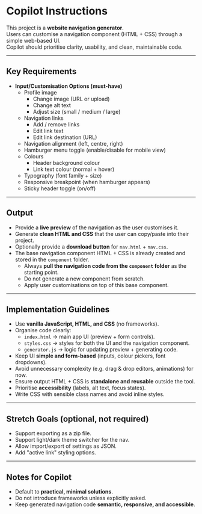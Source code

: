 # Copilot Instructions

This project is a **website navigation generator**.  
Users can customise a navigation component (HTML + CSS) through a simple web-based UI.  
Copilot should prioritise clarity, usability, and clean, maintainable code.

---

## Key Requirements

- **Input/Customisation Options (must-have)**
  - Profile image  
    - Change image (URL or upload)  
    - Change alt text  
    - Adjust size (small / medium / large)  
  - Navigation links  
    - Add / remove links  
    - Edit link text  
    - Edit link destination (URL)  
  - Navigation alignment (left, centre, right)  
  - Hamburger menu toggle (enable/disable for mobile view)  
  - Colours  
    - Header background colour  
    - Link text colour (normal + hover)  
  - Typography (font family + size)  
  - Responsive breakpoint (when hamburger appears)  
  - Sticky header toggle (on/off)

---

## Output

- Provide a **live preview** of the navigation as the user customises it.  
- Generate **clean HTML and CSS** that the user can copy/paste into their project.  
- Optionally provide a **download button** for `nav.html` + `nav.css`.  
- The base navigation component HTML + CSS is already created and stored in the `component` folder.  
  - Always **pull the navigation code from the `component` folder** as the starting point.  
  - Do not generate a new component from scratch.  
  - Apply user customisations on top of this base component.  

---

## Implementation Guidelines

- Use **vanilla JavaScript, HTML, and CSS** (no frameworks).  
- Organise code clearly:  
  - `index.html` → main app UI (preview + form controls).  
  - `styles.css` → styles for both the UI and the navigation component.  
  - `generator.js` → logic for updating preview + generating code.  
- Keep UI **simple and form-based** (inputs, colour pickers, font dropdowns).  
- Avoid unnecessary complexity (e.g. drag & drop editors, animations) for now.  
- Ensure output HTML + CSS is **standalone and reusable** outside the tool.  
- Prioritise **accessibility** (labels, alt text, focus states).  
- Write CSS with sensible class names and avoid inline styles.

---

## Stretch Goals (optional, not required)

- Support exporting as a zip file.  
- Support light/dark theme switcher for the nav.  
- Allow import/export of settings as JSON.  
- Add "active link" styling options.

---

## Notes for Copilot

- Default to **practical, minimal solutions**.  
- Do not introduce frameworks unless explicitly asked.  
- Keep generated navigation code **semantic, responsive, and accessible**.